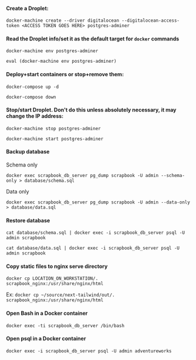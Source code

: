 #### Create a Droplet:
`docker-machine create --driver digitalocean --digitalocean-access-token <ACCESS TOKEN GOES HERE> postgres-adminer`

#### Read the Droplet info/set it as the default target for `docker` commands
`docker-machine env postgres-adminer`

`eval (docker-machine env postgres-adminer)`

#### Deploy+start containers or stop+remove them:
`docker-compose up -d`

`docker-compose down`

#### Stop/start Droplet. Don't do this unless absolutely necessary, it may change the IP address:
`docker-machine stop postgres-adminer`

`docker-machine start postgres-adminer`

#### Backup database
Schema only

`docker exec scrapbook_db_server pg_dump scrapbook -U admin --schema-only > database/schema.sql`

Data only

`docker exec scrapbook_db_server pg_dump scrapbook -U admin --data-only > database/data.sql`

#### Restore database

`cat database/schema.sql | docker exec -i scrapbook_db_server psql -U admin scrapbook`

`cat database/data.sql | docker exec -i scrapbook_db_server psql -U admin scrapbook`

#### Copy static files to nginx serve directory

`docker cp LOCATION_ON_WORKSTATION/. scrapbook_nginx:/usr/share/nginx/html`

Ex:
`docker cp ~/source/next-tailwind/out/. scrapbook_nginx:/usr/share/nginx/html`

#### Open Bash in a Docker container

`docker exec -ti scrapbook_db_server /bin/bash`

#### Open psql in a Docker container

`docker exec -i scrapbook_db_server psql -U admin adventureworks`